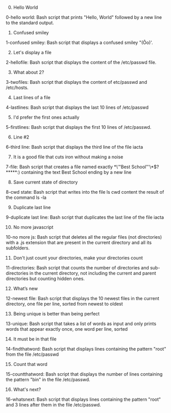 0. Hello World

0-hello world: Bash script that prints "Hello, World" followed by a new line to the standard output.

1. Confused smiley

1-confused smiley: Bash script that displays a confused smiley "(Ôo)'.

2. Let's display a file

2-hellofile: Bash script that displays the content of the /etc/passwd file.

3. What about 2?

3-twofiles: Bash script that displays the content of etc/passwd and /etc/hosts.

4. Last lines of a file

4-lastlines: Bash script that displays the last 10 lines of /etc/passwd

5. I'd prefer the first ones actually

5-firstlines: Bash script that displays the first 10 lines of /etc/passwd.

6. Line #2

6-third line: Bash script that displays the third line of the file iacta

7. It is a good file that cuts iron without making a noise

7-file: Bash script that creates a file named exactly \*\\'"Best School"\'\\*$\?\*\*\*\*\*:) containing the text Best School ending by a new line

8. Save current state of directory

8-cwd state: Bash script that writes into the file ls cwd content the result of the command ls -la

9. Duplicate last line

9-duplicate last line: Bash script that duplicates the last line of the file iacta

10. No more javascript

10-no more js: Bash script that deletes all the regular files (not directories) with a .js extension that are present in the current directory and all its subfolders.

11. Don't just count your directories, make your directories count

11-directories: Bash script that counts the number of directories and sub-directories in the current directory, not including the current and parent directories but counting hidden ones.

12. What’s new

12-newest file: Bash script that displays the 10 newest files in the current directory, one file per line, sorted from newest to oldest

13. Being unique is better than being perfect

13-unique: Bash script that takes a list of words as input and only prints words that appear exactly once, one word per line, sorted

14. It must be in that file

14-findthatword: Bash script that displays lines containing the pattern "root" from the file /etc/passwd

15. Count that word

15-countthatword: Bash script that displays the number of lines containing the pattern "bin" in the file /etc/passwd.

16. What's next?

16-whatsnext: Bash script that displays lines containing the pattern "root" and 3 lines after them in the file /etc/passwd.

